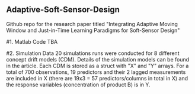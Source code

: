 ## Adaptive-Soft-Sensor-Design
Github repo for the research paper titled "Integrating Adaptive Moving Window and Just-in-Time Learning Paradigms for Soft-Sensor Design"

#1. Matlab Code 
TBA

#2. Simulation Data
20 simulations runs were conducted for 8 different concept drift models (CDM). Details of the simulation models can be found in the article. Each CDM is stored as a struct with "X" and "Y" arrays. For a total of 700 observations, 19 predictors and their 2 lagged measurements are included in X (there are 19x3 = 57 predictors/columns in total in X) and the response variables (concentration of product B) is in Y.
